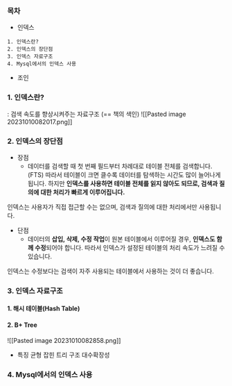 ### 목차
* 인덱스
```
1. 인덱스란?
2. 인덱스의 장단점
3. 인덱스 자료구조
4. Mysql에서의 인덱스 사용
```
* 조인

### 1. 인덱스란?

: 검색 속도를 향상시켜주는 자료구조 (== 책의 색인)
![[Pasted image 20231010082017.png]]
### 2. 인덱스의 장단점

* 장점
	* 데이터를 검색할 때 첫 번째 필드부터 차례대로 테이블 전체를 검색합니다. (FTS) 따라서 테이블이 크면 클수록 데이터를 탐색하는 시간도 많이 늘어나게 됩니다. 하지만 **인덱스를 사용하면 테이블 전체를 읽지 않아도 되므로, 검색과 질의에 대한 처리가 빠르게 이루어집니다.**

인덱스는 사용자가 직접 접근할 수는 없으며, 검색과 질의에 대한 처리에서만 사용됩니다.

* 단점
	* 데이터의 **삽입, 삭제, 수정 작업**이 원본 테이블에서 이루어질 경우, **인덱스도 함께 수정**되어야 합니다. 따라서 인덱스가 설정된 테이블의 처리 속도가 느려질 수 있습니다.

인덱스는 수정보다는 검색이 자주 사용되는 테이블에서 사용하는 것이 더 좋습니다.

### 3. 인덱스 **자료구조**
#### 1. 해시 테이블(Hash Table)
#### 2. B+ Tree
![[Pasted image 20231010082858.png]]
* 특징
균형 잡힌 트리 구조
대수확장성

### 4. Mysql에서의 인덱스 사용



 